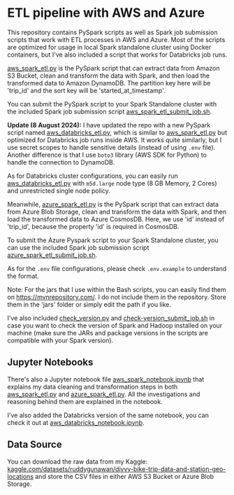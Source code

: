 # ETL pipeline with AWS and Azure
This repository contains PySpark scripts as well as Spark job submission scripts that work with ETL processes in AWS and Azure. Most of the scripts are optimized for usage in local Spark standalone cluster using Docker containers, but I've also included a script that works for Databricks job runs. 

[aws_spark_etl.py](https://github.com/ru4871SG/AWS-Azure-ETL-pipeline/blob/main/aws_spark_etl.py) is the PySpark script that can extract data from Amazon S3 Bucket, clean and transform the data with Spark, and then load the transformed data to Amazon DynamoDB. The partition key here will be 'trip_id' and the sort key will be 'started_at_timestamp'.

You can submit the PySpark script to your Spark Standalone cluster with the included Spark job submission script [aws_spark_etl_submit_job.sh](https://github.com/ru4871SG/AWS-Azure-ETL-pipeline/blob/main/aws_spark_etl_submit_job.sh).

**Update (8 August 2024):** I have updated the repo with a new PySpark script named [aws_databricks_etl.py](https://github.com/ru4871SG/AWS-Azure-ETL-pipeline/blob/main/aws_databricks_etl.py), which is similar to [aws_spark_etl.py](https://github.com/ru4871SG/AWS-Azure-ETL-pipeline/blob/main/aws_spark_etl.py) but optimized for Databricks job runs inside AWS. It works quite similarly, but I use secret scopes to handle sensitive details (instead of using `.env` file). Another difference is that I use `boto3` library (AWS SDK for Python) to handle the connection to DynamoDB.

As for Databricks cluster configurations, you can easily run [aws_databricks_etl.py](https://github.com/ru4871SG/AWS-Azure-ETL-pipeline/blob/main/aws_databricks_etl.py) with `m5d.large` node type (8 GB Memory, 2 Cores) and unrestricted single node policy.

Meanwhile, [azure_spark_etl.py](https://github.com/ru4871SG/AWS-Azure-ETL-pipeline/blob/main/azure_spark_etl.py) is the PySpark script that can extract data from Azure Blob Storage, clean and transform the data with Spark, and then load the transformed data to Azure CosmosDB. Here, we use 'id' instead of 'trip_id', because the property 'id' is required in CosmosDB.

To submit the Azure Pyspark script to your Spark Standalone cluster, you can use the included Spark job submission script [azure_spark_etl_submit_job.sh](https://github.com/ru4871SG/AWS-Azure-ETL-pipeline/blob/main/azure_spark_etl_submit_job.sh).

As for the `.env` file configurations, please check `.env.example` to understand the format.

Note: For the jars that I use within the Bash scripts, you can easily find them on https://mvnrepository.com/. I do not include them in the repository. Store them in the 'jars' folder or simply edit the path if you like.

I've also included [check_version.py](https://github.com/ru4871SG/AWS-Azure-ETL-pipeline/blob/main/check_version.py) and [check-version_submit_job.sh](https://github.com/ru4871SG/AWS-Azure-ETL-pipeline/blob/main/check_version_submit_job.sh) in case you want to check the version of Spark and Hadoop installed on your machine (make sure the JARs and package versions in the scripts are compatible with your Spark version).

## Jupyter Notebooks

There's also a Jupyter notebook file [aws_spark_notebook.ipynb](https://github.com/ru4871SG/AWS-Azure-ETL-pipeline/blob/main/aws_spark_notebook.ipynb) that explains my data cleaning and transformation steps in both [aws_spark_etl.py](https://github.com/ru4871SG/AWS-Azure-ETL-pipeline/blob/main/aws_spark_etl.py) and [azure_spark_etl.py](https://github.com/ru4871SG/AWS-Azure-ETL-pipeline/blob/main/azure_spark_etl.py). All the investigations and reasoning behind them are explained in the notebook.

I've also added the Databricks version of the same notebook, you can check it out at [aws_databricks_notebook.ipynb](https://github.com/ru4871SG/AWS-Azure-ETL-pipeline/blob/main/aws_databricks_notebook.ipynb).

## Data Source

You can download the raw data from my Kaggle: [kaggle.com/datasets/ruddygunawan/divvy-bike-trip-data-and-station-geo-locations](https://www.kaggle.com/datasets/ruddygunawan/divvy-bike-trip-data-and-station-geo-locations) and store the CSV files in either AWS S3 Bucket or Azure Blob Storage.